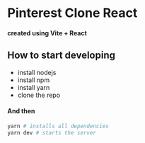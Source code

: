 # Pinterest Clone React

#### created using Vite + React

## How to start developing

- install nodejs
- install npm
- install yarn
- clone the repo  
#### And then
```bash
yarn # installs all dependencies
yarn dev # starts the server
```
